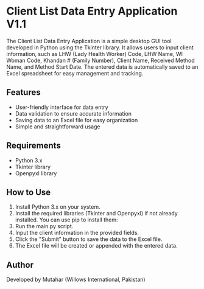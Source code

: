 # Client List Data Entry Application V1.1

The Client List Data Entry Application is a simple desktop GUI tool developed in Python using the Tkinter library. It allows users to input client information, such as LHW (Lady Health Worker) Code, LHW Name, WI Woman Code, Khandan # (Family Number), Client Name, Received Method Name, and Method Start Date. The entered data is automatically saved to an Excel spreadsheet for easy management and tracking.

## Features

- User-friendly interface for data entry
- Data validation to ensure accurate information
- Saving data to an Excel file for easy organization
- Simple and straightforward usage

## Requirements

- Python 3.x
- Tkinter library
- Openpyxl library

## How to Use

1. Install Python 3.x on your system.
2. Install the required libraries (Tkinter and Openpyxl) if not already installed. You can use pip to install them:
3. Run the main.py script.
4. Input the client information in the provided fields.
5. Click the "Submit" button to save the data to the Excel file.
6. The Excel file will be created or appended with the entered data.

## Author

Developed by Mutahar (Willows International, Pakistan)
